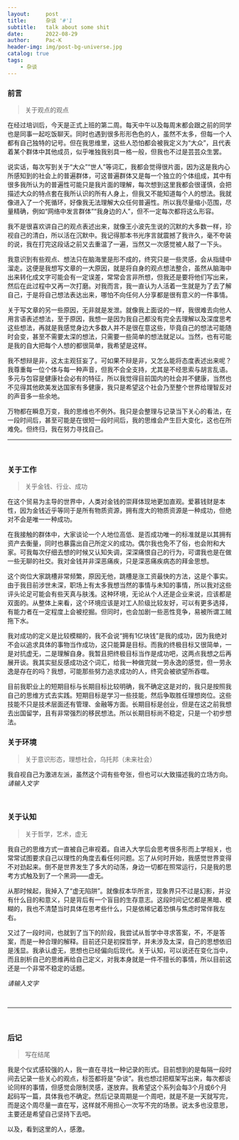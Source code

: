 ```yaml
---
layout:     post
title:      杂谈 '#'1
subtitle:   talk about some shit
date:       2022-08-29
author:     Pac-K
header-img: img/post-bg-universe.jpg
catalog: true
tags:
    - 杂谈
---
```


### 前言

> 关于观点的观点

在经过培训后，今天是正式上班的第二周。每天中午以及每周末都会跟之前的同学也是同事一起吃饭聊天。同时也遇到很多形形色色的人，虽然不太多，但每一个人都有自己独特的记号。但在我思维里，这些人恐怕都会被我定义为“大众”，且代表着某个群体中其他成员，似乎唯独我别具一格一般，但我也不过是芸芸众生罢。

说实话，每次写到关于“大众”“世人”等词汇，我都会觉得很片面，因为这是我内心所感知到的社会上的普遍群体，可这普遍群体又是每一个独立的个体组成，其中有很多我所认为的普遍性可能只是我片面的理解，每次想到这里我都会很谨慎，会把描述大众的特点套在我所认识的所有人身上，但我又不能知道每个人的想法。我就像进入了一个死循环，好像我无法理解大众任何普遍性。所以我尽量缩小范围，尽量精确，例如“网络中发言群体”“我身边的人”，但不一定每次都将这么形容。

我不是很喜欢讲自己的观点表述出来，就像王小波先生说的沉默的大多数一样，珍视自己的清白，所以活在沉默中。我记得那本书光序言就震撼了我许久，毫不夸装的说，我在打完这段话之前又去重温了一遍，当然又一次感觉被人敲了一下头。

我意识到有些观点、想法只在脑海里是形不成的，终究只是一些灵感，会从指缝中溜走。这便是我想写文章的一大原因，就是将自身的观点想法整合，虽然从脑海中出来转化成文字可能会有一定误差，常常会言非所想，但我还是要将他们写出来，然后在此过程中又再一次打磨。对我而言，我一直认为人活着一生就是为了去了解自己，于是将自己想法表达出来，哪怕不向任何人分享都是很有意义的一件事情。

关于写文章的另一些原因，无非就是发泄。就像我上面说的一样，我很难去向他人用言语表述想法，至于原因，我想一是因为我自己都没有完全去理解以及深度思考这些想法，再就是我感觉身边大多数人并不是很在意这些，毕竟自己的想法可能随时会变，甚至不需要太深的想法，只需要一些简单的想法就足以。当然，也有可能是我的自大把每个人想的都很简单，我希望是这样。

我不想辩是非，这太主观狂妄了。可如果不辩是非，又怎么能将态度表述出来呢？我尊重每一位个体与每一种声音，但我不会全支持，尤其是不经思索与胡言乱语。多元与包容是健康社会必有的特征，所以我觉得目前国内的社会并不健康，当然也不见得其他欧美发达国家有多健康，我只是希望这个社会乃至整个世界给理智反对的声音多一些余地。

万物都在瞬息万变，我的思维也不例外。我只是会整理与记录当下关心的看法，在一段时间后，甚至可能是在很短一段时间后，我的思维会产生巨大变化，这也在所难免。但终归，我在努力寻找自己。
&emsp;
***
&emsp;
### 关于工作

> 关乎金钱、行业、成功

在这个贸易为主导的世界中，人类对金钱的崇拜体现地更加直观。爱慕钱财是本性，因为金钱近乎等同于是所有物质资源，拥有庞大的物质资源是一种成功，但绝对不会是唯一一种成功。

在我接触的群体中，大家谈论一个人地位高低、是否成功唯一的标准就是以其拥有资产去衡量，同时也暴露出自己所定义的成功。偶尔我也免不了俗，也会附和大家。可我每次仔细去想的时候又认知失调，深深痛恨自己的行为，可谓我也是在做一些无聊的社交。我对金钱并非深恶痛疾，只是深恶痛疾病态的拜金思想。

这个岗位大家跳槽非常频繁，原因无他，跳槽是涨工资最快的方法，这是个事实。由于我目前涉世未深，职场上有太多我想当然的事情与未知的事情，所以我对这些评头论足可能会有些天真与肤浅。这种环境，无论从个人还是企业来说，应该都是双面的。从整体上来看，这个环境应该是对工人阶级比较友好，可以有更多选择，有能力者在一定程度上会被挖掘。但同时，也会加剧一些恶性竞争，易被所谓工贼拖下水。

我对成功的定义是比较模糊的，我不会说“拥有1亿块钱”是我的成功，因为我绝对不会以追求具体的事物当作成功，这只能算是目标。而我的终极目标又很简单，一是对抗虚无，二是理解自身。我暂且把终极目标当作是成功吧，这两点我想之后再展开谈。我其实挺反感成功这个词汇，给我一种做完就一劳永逸的感觉，但一劳永逸是存在的吗？我想，可能那些努力追求成功的人，终究会被欲望所吞噬。

目前我职业上的短期目标与长期目标比较明确，我不确定这是对的，我只是按照我自己的思维方式去实践。短期目标是学习一些技能，然后争取胜任理想岗位。这些技能不只是技术层面还有管理、金融等方面。长期目标是创业，但是在这之前我想去出国留学，且有非常强烈的移民想法。所以长期目标尚不稳定，只是一个初步想法。
&emsp;

### 关于环境
> 关于意识形态，理想社会，乌托邦（未来社会）

我自视自己为激进左派，虽然这个词有些夸张，但也可以大致描述我的立场方向。
*请输入文字*

&emsp;

### 关于认知
> 关于哲学，艺术，虚无

我自己的思维方式一直被自己审视着。自进入大学后会思考很多形而上学相关，也常常试图要求自己以理性的角度去看任何问题。忘了从何时开始，我感觉世界变得不对劲起来。倒不是世界发生了多大的动荡，身边一切都在照常运行，只是我的思考方式触及到了一个黑洞——虚无。

从那时候起，我掉入了“虚无陷阱”。就像叔本华所言，现象界只不过是幻影，并没有什么目的和意义，只是背后有一个盲目的生存意志。这段时间记忆都是黑暗、模糊的，我也不清楚当时具体在思考些什么，只是依稀记着恐惧与焦虑时常伴我左右。

又过了一段时间，也就到了当下的阶段，我尝试从哲学中寻求答案，不，不是答案，而是一种合理的解释。目前还只是初探哲学，并未涉及太深，自己的思想依旧是浅显。我承认虚无，思想也已经偏向后现代。关于认知，可以说还在变化当中，而且剖析自己的思维再给自己定义，对我本身就是一件不擅长的事情，所以目前这还是一个非常不稳定的话题。

*请输入文字*

&emsp;

***
&emsp;
### 后记
> 写在结尾

我是个仪式感较强的人，我一直在寻找一种记录的形式。目前想到的是每隔一段时间去记录一些关心的观点，标签都将是“杂谈”。我也想过把框架写出来，每次都谈论同样的事情，但感觉会限制灵感，遂放弃。我希望这个系列会每3个月或6个月起码写一篇，具体我也不确定。然后记录周期是一个周吧，就是不是一天就写完，而是这个周尽量一直在写，这样就不用担心一次写不完的场景。说太多也没意思，主要还是希望自己坚持下去吧。

以及，看到这里的人，感激。